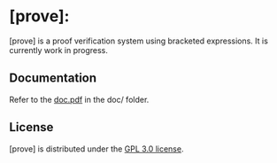 # [prove]:

[prove] is a proof verification system using bracketed expressions. It is currently work in progress.

## Documentation
Refer to the [doc.pdf](https://github.com/g-regex/prove/blob/master/doc/doc.pdf) in the doc/ folder.

## License
[prove] is distributed under the [GPL 3.0 license](https://github.com/g-regex/prove/blob/master/gpl-3.0.md).
